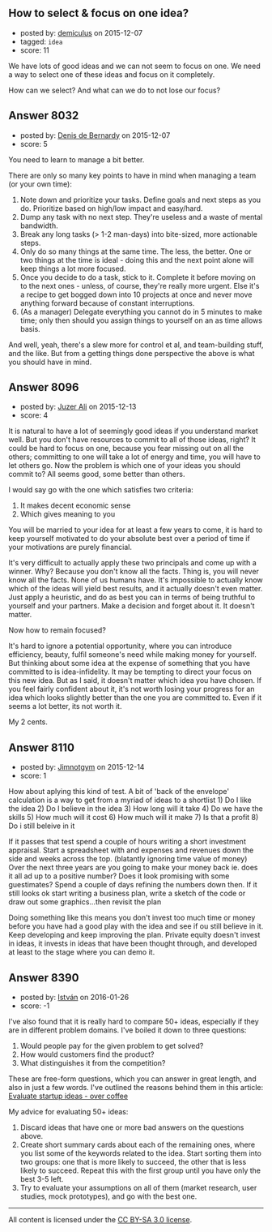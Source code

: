 ## How to select & focus on one idea?

- posted by: [demiculus](https://stackexchange.com/users/5264485/demiculus) on 2015-12-07
- tagged: `idea`
- score: 11

<p>We have lots of good ideas and we can not seem to focus on one. We need a way to select one of these ideas and focus on it completely.</p>

<p>How can we select? And what can we do to not lose our focus?</p>



## Answer 8032

- posted by: [Denis de Bernardy](https://stackexchange.com/users/182468/denis-de-bernardy) on 2015-12-07
- score: 5

<p>You need to learn to manage a bit better.</p>

<p>There are only so many key points to have in mind when managing a team (or your own time):</p>

<ol>
<li>Note down and prioritize your tasks. Define goals and next steps as you do. Prioritize based on high/low impact and easy/hard.</li>
<li>Dump any task with no next step. They're useless and a waste of mental bandwidth.</li>
<li>Break any long tasks (> 1-2 man-days) into bite-sized, more actionable steps.</li>
<li>Only do so many things at the same time. The less, the better. One or two things at the time is ideal - doing this and the next point alone will keep things a lot more focused.</li>
<li>Once you decide to do a task, stick to it. Complete it before moving on to the next ones - unless, of course, they're really more urgent. Else it's a recipe to get bogged down into 10 projects at once and never move anything forward because of constant interruptions.</li>
<li>(As a manager) Delegate everything you cannot do in 5 minutes to make time; only then should you assign things to yourself on an as time allows basis.</li>
</ol>

<p>And well, yeah, there's a slew more for control et al, and team-building stuff, and the like. But from a getting things done perspective the above is what you should have in mind.</p>



## Answer 8096

- posted by: [Juzer Ali](https://stackexchange.com/users/542971/juzer-ali) on 2015-12-13
- score: 4

<p>It is natural to have a lot of seemingly good ideas if you understand market well. But you don't have resources to commit to all of those ideas, right? It could be hard to focus on one, because you fear missing out on all the others; committing to one will take a lot of energy and time, you will have to let others go. Now the problem is which one of your ideas you should commit to? All seems good, some better than others.</p>

<p>I would say go with the one which satisfies two criteria:</p>

<ol>
<li>It makes decent economic sense</li>
<li>Which gives meaning to you</li>
</ol>

<p>You will be married to your idea for at least a few years to come, it is hard to keep yourself motivated to do your absolute best over a period of time if your motivations are purely financial.</p>

<p>It's very difficult to actually apply these two principals and come up with a winner. Why? Because you don't know all the facts. Thing is, you will never know all the facts. None of us humans have. It's impossible to actually know which of the ideas will yield best results, and it actually doesn't even matter. Just apply a heuristic, and do as best you can in terms of being truthful to yourself and your partners. Make a decision and forget about it. It doesn't matter.</p>

<p>Now how to remain focused?</p>

<p>It's hard to ignore a potential opportunity, where you can introduce efficiency, beauty, fulfil someone's need while making money for yourself. But thinking about some idea at the expense of something that you have committed to is idea-infidelity. It may be tempting to direct your focus on this new idea. But as I said, it doesn't matter which idea you have chosen. If you feel fairly confident about it, it's not worth losing your progress for an idea which looks slightly better than the one you are committed to. Even if it seems a lot better, its not worth it.</p>

<p>My 2 cents.</p>



## Answer 8110

- posted by: [Jimnotgym](https://stackexchange.com/users/7461839/jimnotgym) on 2015-12-14
- score: 1

<p>How about aplying this kind of test. A bit of 'back of the envelope' calculation is a way to get from a myriad of ideas to a shortlist
1) Do I like the idea
2) Do I believe in the idea
3) How long will it take
4) Do we have the skills
5) How much will it cost
6) How much will it make
7) Is that a profit
8) Do i still beleive in it</p>

<p>If it passes that test spend a couple of hours writing a short investment appraisal. Start a spreadsheet with and expenses and revenues down the side and weeks across the top. (blatantly ignoring time value of money) Over the next three years are you going to make your money back ie. does it all ad up to a positive number? Does it look promising with some guestimates? Spend a couple of days refining the numbers down then. If it still looks ok start writing a business plan, write a sketch of the code or draw out some graphics...then revisit the plan </p>

<p>Doing something like this means you don't invest too much time or money before you have had a good play with the idea and see if ou still believe in it. Keep developing and keep improving the plan. Private equity doesn't invest in ideas, it invests in ideas that have been thought through, and developed at least to the stage where you can demo it.</p>



## Answer 8390

- posted by: [István](https://stackexchange.com/users/132479/istv-n) on 2016-01-26
- score: -1

<p>I've also found that it is really hard to compare 50+ ideas, especially if they are in different problem domains. I've boiled it down to three questions:</p>

<ol>
<li>Would people pay for the given problem to get solved?</li>
<li>How would customers find the product?</li>
<li>What distinguishes it from the competition?</li>
</ol>

<p>These are free-form questions, which you can answer in great length, and also in just a few words. I've outlined the reasons behind them in this article: <a href="https://drillio.com/en/2016/evaluate-startup-ideas-over-coffee/" rel="nofollow">Evaluate startup ideas - over coffee</a></p>

<p>My advice for evaluating 50+ ideas:</p>

<ol>
<li>Discard ideas that have one or more bad answers on the questions above.</li>
<li>Create short summary cards about each of the remaining ones, where you list some of the keywords related to the idea. Start sorting them into two groups: one that is more likely to succeed, the other that is less likely to succeed. Repeat this with the first group until you have only the best 3-5 left.</li>
<li>Try to evaluate your assumptions on all of them (market research, user studies, mock prototypes), and go with the best one.</li>
</ol>




---

All content is licensed under the [CC BY-SA 3.0 license](https://creativecommons.org/licenses/by-sa/3.0/).
